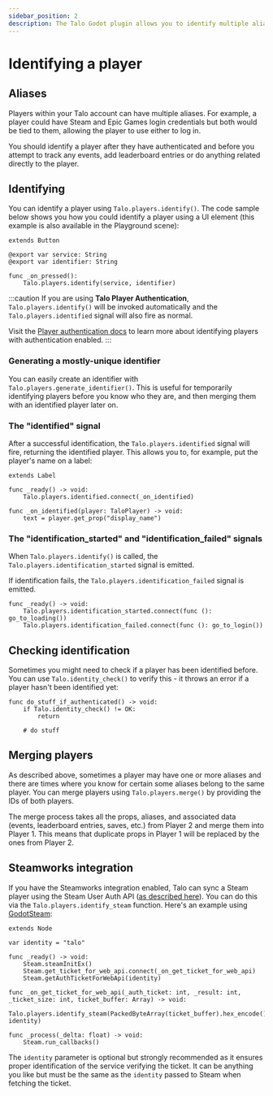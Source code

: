 ```yaml
---
sidebar_position: 2
description: The Talo Godot plugin allows you to identify multiple aliases, authenticate and sync your players with Steamworks.
---
```


# Identifying a player

## Aliases

Players within your Talo account can have multiple aliases.
For example, a player could have Steam and Epic Games login credentials but both would be tied to them, allowing the player to use either to log in.

You should identify a player after they have authenticated and before you attempt to track any events, add leaderboard entries or do anything related directly to the player.

## Identifying

You can identify a player using `Talo.players.identify()`. The code sample below shows you how you could identify a player using a UI element (this example is also available in the Playground scene):

```gdscript title="identify_button.gd"
extends Button

@export var service: String
@export var identifier: String

func _on_pressed():
	Talo.players.identify(service, identifier)
```

:::caution
If you are using **Talo Player Authentication**, `Talo.players.identify()` will be invoked automatically and the `Talo.players.identified` signal will also fire as normal.

Visit the [Player authentication docs](/docs/godot/player-authentication) to learn more about identifying players with authentication enabled.
:::

### Generating a mostly-unique identifier

You can easily create an identifier with `Talo.players.generate_identifier()`. This is useful for temporarily identifying players before you know who they are, and then merging them with an identified player later on.

### The "identified" signal

After a successful identification, the `Talo.players.identified` signal will fire, returning the identified player. This allows you to, for example, put the player's name on a label:

```gdscript title="player_name.gd"
extends Label

func _ready() -> void:
	Talo.players.identified.connect(_on_identified)

func _on_identified(player: TaloPlayer) -> void:
	text = player.get_prop("display_name")
```

### The "identification_started" and "identification_failed" signals

When `Talo.players.identify()` is called, the `Talo.players.identification_started` signal is emitted.

If identification fails, the `Talo.players.identification_failed` signal is emitted.

```gdscript
func _ready() -> void:
    Talo.players.identification_started.connect(func (): go_to_loading())
    Talo.players.identification_failed.connect(func (): go_to_login())
```

## Checking identification

Sometimes you might need to check if a player has been identified before. You can use `Talo.identity_check()` to verify this - it throws an error if a player hasn't been identified yet:

```gdscript
func do_stuff_if_authenticated() -> void:
	if Talo.identity_check() != OK:
		return

	# do stuff
```

## Merging players

As described above, sometimes a player may have one or more aliases and there are times where you know for certain some aliases belong to the same player.
You can merge players using `Talo.players.merge()` by providing the IDs of both players.

The merge process takes all the props, aliases, and associated data (events, leaderboard entries, saves, etc.) from Player 2 and merge them into Player 1. This means that duplicate props in Player 1 will be replaced by the ones from Player 2.

## Steamworks integration

If you have the Steamworks integration enabled, Talo can sync a Steam player using the Steam User Auth API ([as described here](/docs/integrations/steamworks#authentication)). You can do this via the `Talo.players.identify_steam` function. Here's an example using [GodotSteam](https://godotsteam.com):

```gdscript
extends Node

var identity = "talo"

func _ready() -> void:
	Steam.steamInitEx()
	Steam.get_ticket_for_web_api.connect(_on_get_ticket_for_web_api)
	Steam.getAuthTicketForWebApi(identity)

func _on_get_ticket_for_web_api(_auth_ticket: int, _result: int, _ticket_size: int, ticket_buffer: Array) -> void:
	Talo.players.identify_steam(PackedByteArray(ticket_buffer).hex_encode(), identity)

func _process(_delta: float) -> void:
	Steam.run_callbacks()
```

The `identity` parameter is optional but strongly recommended as it ensures proper identification of the service verifying the ticket. It can be anything you like but must be the same as the `identity` passed to Steam when fetching the ticket.
